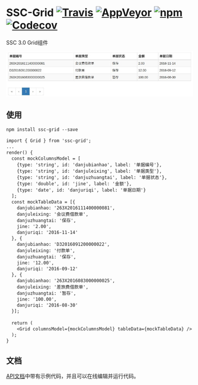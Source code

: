# SSC-Grid [![Travis][build-badge]][build] [![AppVeyor][appveyor-badge]][appveyor] [![npm][npm-badge]][npm] [![Codecov][codecov-badge]][codecov]

SSC 3.0 Grid组件

![](screenshot_20170124_012.jpg)

## 使用

```
npm install ssc-grid --save
```

```
import { Grid } from 'ssc-grid';
...
render() {
  const mockColumnsModel = [
    {type: 'string', id: 'danjubianhao', label: '单据编号'},
    {type: 'string', id: 'danjuleixing', label: '单据类型'},
    {type: 'string', id: 'danjuzhuangtai', label: '单据状态'},
    {type: 'double', id: 'jine', label: '金额'},
    {type: 'date', id: 'danjuriqi', label: '单据日期'}
  ];
  const mockTableData = [{
    danjubianhao: '263X2016111400000081',
    danjuleixing: '会议费借款单',
    danjuzhuangtai: '保存',
    jine: '2.00',
    danjuriqi: '2016-11-14'
  }, {
    danjubianhao: 'D32016091200000022',
    danjuleixing: '付款单',
    danjuzhuangtai: '保存',
    jine: '12.00',
    danjuriqi: '2016-09-12'
  }, {
    danjubianhao: '263X2016083000000025',
    danjuleixing: '差旅费借款单',
    danjuzhuangtai: '暂存',
    jine: '100.00',
    danjuriqi: '2016-08-30'
  }];

  return (
    <Grid columnsModel={mockColumnsModel} tableData={mockTableData} />
  );
}
```

## 文档

[API文档][documentation]中带有示例代码，并且可以在线编辑并运行代码。

[documentation]: https://ssc-grid.github.io
[contributing]: CONTRIBUTING.md

[build-badge]: https://travis-ci.org/yyssc/ssc-grid.svg?branch=master
[build]: https://travis-ci.org/yyssc/ssc-grid

[npm-badge]: https://badge.fury.io/js/ssc-grid.svg
[npm]: http://badge.fury.io/js/ssc-grid

[codecov-badge]: https://img.shields.io/codecov/c/github/yyssc/ssc-grid/master.svg
[codecov]: https://codecov.io/gh/yyssc/ssc-grid

[appveyor-badge]: https://img.shields.io/appveyor/ci/yyssc/ssc-grid/master.svg
[appveyor]: https://ci.appveyor.com/project/yyssc/ssc-grid
